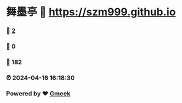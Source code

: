 # 舞墨亭 :link: https://szm999.github.io 
### :page_facing_up: [2](https://szm999.github.io/tag.html) 
### :speech_balloon: 0 
### :hibiscus: 182 
### :alarm_clock: 2024-04-16 16:18:30 
### Powered by :heart: [Gmeek](https://github.com/Meekdai/Gmeek)
